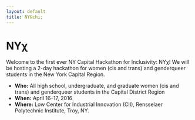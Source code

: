 ```yaml
---
layout: default
title: NY&chi;
---
```


# NY&chi;

Welcome to the first ever NY Capital Hackathon for Inclusivity: NY&chi;!
We will be hosting a 2-day hackathon for women (cis and trans) and genderqueer students in the New York Capital Region.

- **Who:** All high school, undergraduate, and graduate women (cis and trans) and genderqueer students in the Capital District Region
- **When:** April 16&ndash;17, 2016
- **Where:** Low Center for Industrial Innovation (CII), Rensselaer Polytechnic Institute, Troy, NY.
